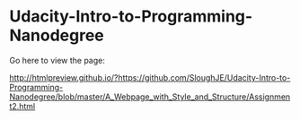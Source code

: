 # Udacity-Intro-to-Programming-Nanodegree
Go here to view the page:

http://htmlpreview.github.io/?https://github.com/SloughJE/Udacity-Intro-to-Programming-Nanodegree/blob/master/A_Webpage_with_Style_and_Structure/Assignment2.html
